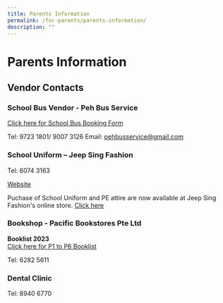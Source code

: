 ```yaml
---
title: Parents Information
permalink: /for-parents/parents-information/
description: ""
---
```

# **Parents Information**

## Vendor Contacts ##

### School Bus Vendor - Peh Bus Service ###

[Click here for School Bus Booking Form](https://docs.google.com/forms/d/e/1FAIpQLSf_TfhXNJQoy9M2wL_ecviGLU9R69YINKnldVzVKLafFafthw/closedform)

Tel: 9723 1801/ 9007 3126
Email: pehbusservice@gmail.com


### School Uniform – Jeep Sing Fashion ###

Tel: 6074 3163

[Website](https://jeepsinguniform.com/)

Puchase of School Uniform and PE attire are now available at Jeep Sing Fashion's online store. 
[Click here](https://jeepsinguniform.com/collections/pasir-ris-primary-school)

### Bookshop - Pacific Bookstores Pte Ltd ###

**Booklist 2023**    
[Click here for P1 to P6 Booklist](https://pasirrispri.moe.edu.sg/wp-content/uploads/2022/11/P1-P6-Booklist_Final.pdf)

Tel: 6282 5611

### Dental Clinic ###

Tel: 8940 6770